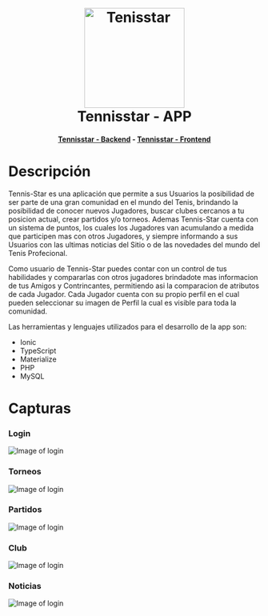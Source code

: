 <h1 align="center">
  <br>
  <a href="https://admin-tenis.tennis-star.com"><img src="https://raw.githubusercontent.com/martinbobbio/davinci-tennisstar-frontend/master/src/assets/images/logo.png" alt="Tenisstar" width="200"></a>
  <br>
  Tennisstar - APP
  <br>
</h1>

<h4 align="center">
  <a href="https://github.com/martinbobbio/davinci-tennisstar-backend">Tennisstar - Backend</a>
   -  
  <a href="https://github.com/martinbobbio/davinci-tennisstar-frontend">Tennisstar - Frontend</a>
</h4>


# Descripción

Tennis-Star es una aplicación que permite a sus Usuarios la posibilidad de ser parte de una gran comunidad en el mundo del Tenis, brindando la posibilidad de conocer nuevos Jugadores, buscar clubes cercanos a tu posicion actual, crear partidos y/o torneos. Ademas Tennis-Star cuenta con un sistema de puntos, los cuales los Jugadores van acumulando a medida que participen mas con otros Jugadores, y siempre informando a sus Usuarios con las ultimas noticias del Sitio o de las novedades del mundo del Tenis Profecional.

Como usuario de Tennis-Star puedes contar con un control de tus habilidades y compararlas con otros jugadores brindadote mas informacion de tus Amigos y Contrincantes, permitiendo asi la comparacion de atributos de cada Jugador. Cada Jugador cuenta con su propio perfil en el cual pueden seleccionar su imagen de Perfil la cual es visible para toda la comunidad.

Las herramientas y lenguajes utilizados para el desarrollo de la app son:

- Ionic
- TypeScript
- Materialize
- PHP
- MySQL

# Capturas

### Login

![Image of login](src/assets/images/screen-tennisstar1.png)

### Torneos

![Image of login](src/assets/images/screen-tennisstar2.png)

### Partidos

![Image of login](src/assets/images/screen-tennisstar3.png)

### Club

![Image of login](src/assets/images/screen-tennisstar4.png)

### Noticias

![Image of login](src/assets/images/screen-tennisstar5.png)



